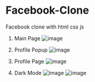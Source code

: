 # Facebook-Clone
Facebook clone with html css js
1) Main Page
![image](https://user-images.githubusercontent.com/61617566/216695251-e4545487-5841-4816-8bd2-a1d8b57fa889.png)

2) Profile Popup
![image](https://user-images.githubusercontent.com/61617566/216695289-584afa2e-18fa-4f63-bafb-290bbd5f59b7.png)

3) Profile Page
![image](https://user-images.githubusercontent.com/61617566/216695442-33bbbb53-ef39-490c-b6b8-fd52a2574b15.png)

4) Dark Mode
![image](https://user-images.githubusercontent.com/61617566/216697517-3df1a9b4-5037-4093-b071-a090534bd6ab.png)
![image](https://user-images.githubusercontent.com/61617566/216696206-f1841c2b-6060-446a-bb1a-da39dc1489ba.png)
